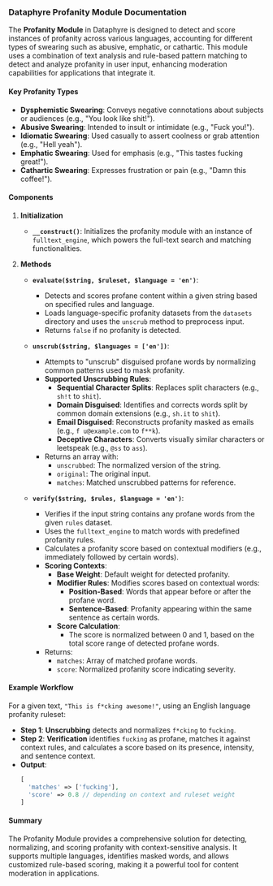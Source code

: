 ### Dataphyre Profanity Module Documentation

The **Profanity Module** in Dataphyre is designed to detect and score instances of profanity across various languages, accounting for different types of swearing such as abusive, emphatic, or cathartic. This module uses a combination of text analysis and rule-based pattern matching to detect and analyze profanity in user input, enhancing moderation capabilities for applications that integrate it.

#### Key Profanity Types

- **Dysphemistic Swearing**: Conveys negative connotations about subjects or audiences (e.g., "You look like shit!").
- **Abusive Swearing**: Intended to insult or intimidate (e.g., "Fuck you!").
- **Idiomatic Swearing**: Used casually to assert coolness or grab attention (e.g., "Hell yeah").
- **Emphatic Swearing**: Used for emphasis (e.g., "This tastes fucking great!").
- **Cathartic Swearing**: Expresses frustration or pain (e.g., "Damn this coffee!").

#### Components

1. **Initialization**
   - **`__construct()`**: Initializes the profanity module with an instance of `fulltext_engine`, which powers the full-text search and matching functionalities.

2. **Methods**

   - **`evaluate($string, $ruleset, $language = 'en')`**:
     - Detects and scores profane content within a given string based on specified rules and language.
     - Loads language-specific profanity datasets from the `datasets` directory and uses the `unscrub` method to preprocess input.
     - Returns `false` if no profanity is detected.

   - **`unscrub($string, $languages = ['en'])`**:
     - Attempts to "unscrub" disguised profane words by normalizing common patterns used to mask profanity.
     - **Supported Unscrubbing Rules**:
       - **Sequential Character Splits**: Replaces split characters (e.g., `sh!t` to `shit`).
       - **Domain Disguised**: Identifies and corrects words split by common domain extensions (e.g., `sh.it` to `shit`).
       - **Email Disguised**: Reconstructs profanity masked as emails (e.g., `f u@example.com` to `f**k`).
       - **Deceptive Characters**: Converts visually similar characters or leetspeak (e.g., `@ss` to `ass`).
     - Returns an array with:
       - `unscrubbed`: The normalized version of the string.
       - `original`: The original input.
       - `matches`: Matched unscrubbed patterns for reference.

   - **`verify($string, $rules, $language = 'en')`**:
     - Verifies if the input string contains any profane words from the given `rules` dataset.
     - Uses the `fulltext_engine` to match words with predefined profanity rules.
     - Calculates a profanity score based on contextual modifiers (e.g., immediately followed by certain words).
     - **Scoring Contexts**:
       - **Base Weight**: Default weight for detected profanity.
       - **Modifier Rules**: Modifies scores based on contextual words:
         - **Position-Based**: Words that appear before or after the profane word.
         - **Sentence-Based**: Profanity appearing within the same sentence as certain words.
       - **Score Calculation**:
         - The score is normalized between 0 and 1, based on the total score range of detected profane words.
     - Returns:
       - `matches`: Array of matched profane words.
       - `score`: Normalized profanity score indicating severity.

#### Example Workflow

For a given text, `"This is f*cking awesome!"`, using an English language profanity ruleset:
- **Step 1**: **Unscrubbing** detects and normalizes `f*cking` to `fucking`.
- **Step 2**: **Verification** identifies `fucking` as profane, matches it against context rules, and calculates a score based on its presence, intensity, and sentence context.
- **Output**:
  ```php
  [
    'matches' => ['fucking'],
    'score' => 0.8 // depending on context and ruleset weight
  ]
  ```

#### Summary

The Profanity Module provides a comprehensive solution for detecting, normalizing, and scoring profanity with context-sensitive analysis. It supports multiple languages, identifies masked words, and allows customized rule-based scoring, making it a powerful tool for content moderation in applications.